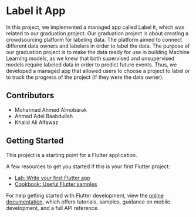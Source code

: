 # Label it App

In this project, we implemented a managed app called Label it, which was related to our graduation project. Our graduation project is about creating a crowdsourcing platform for labeling data. The platform aimed to connect different data owners and labelers in order to label the data. The purpose of our graduation project is to make the data ready for use in building Machine Learning models, as we knew that both supervised and unsupervised models require labeled data in order to predict future events. Thus, we developed a managed app that allowed users to choose a project to label or to track the progress of the project (if they were the data owner).

## Contributors

- Mohannad Ahmed Almobarak
- Ahmed Adel Baabdullah
- Khalid Ali Alfawaz

## Getting Started

This project is a starting point for a Flutter application.

A few resources to get you started if this is your first Flutter project:

- [Lab: Write your first Flutter app](https://docs.flutter.dev/get-started/codelab)
- [Cookbook: Useful Flutter samples](https://docs.flutter.dev/cookbook)

For help getting started with Flutter development, view the
[online documentation](https://docs.flutter.dev/), which offers tutorials,
samples, guidance on mobile development, and a full API reference.
